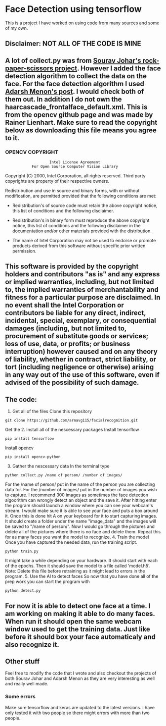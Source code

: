 # Face Detection using tensorflow
This is a project I have worked on using code from many sources and some of my own.
## Disclaimer: NOT ALL OF THE CODE IS MINE
A lot of collect.py was from <a href ="https://github.com/SouravJohar/rock-paper-scissors ">Sourav Johar's rock-paper-scissors project</a>. However I added the face detection algorithm to collect the data on the face. For the face detection algorithm I used <a href="https://towardsdatascience.com/face-detection-in-2-minutes-using-opencv-python-90f89d7c0f81"> Adarsh Menon's post</a>. I would check both of them out. In addition I do not own the haarcascade_frontalface_default.xml. This is from the opencv github page and was made by Rainer Lienhart. Make sure to read the copyright below as downloading this file means you agree to it.
---
### OPENCV COPYRIGHT

                        Intel License Agreement
                For Open Source Computer Vision Library

 Copyright (C) 2000, Intel Corporation, all rights reserved.
 Third party copyrights are property of their respective owners.

 Redistribution and use in source and binary forms, with or without modification,
 are permitted provided that the following conditions are met:

   * Redistribution's of source code must retain the above copyright notice,
     this list of conditions and the following disclaimer.

   * Redistribution's in binary form must reproduce the above copyright notice,
     this list of conditions and the following disclaimer in the documentation
     and/or other materials provided with the distribution.

   * The name of Intel Corporation may not be used to endorse or promote products
     derived from this software without specific prior written permission.

 This software is provided by the copyright holders and contributors "as is" and
 any express or implied warranties, including, but not limited to, the implied
 warranties of merchantability and fitness for a particular purpose are disclaimed.
 In no event shall the Intel Corporation or contributors be liable for any direct,
 indirect, incidental, special, exemplary, or consequential damages
 (including, but not limited to, procurement of substitute goods or services;
 loss of use, data, or profits; or business interruption) however caused
 and on any theory of liability, whether in contract, strict liability,
 or tort (including negligence or otherwise) arising in any way out of
 the use of this software, even if advised of the possibility of such damage.
---

## The code:
1. Get all of the files
Clone this repository
```shell
git clone https://github.com/arnavg115/facialrecognition.git
```
Get the 
2. Install all of the nescessary packages
Install tensorflow
```shell
pip install tensorflow
```
Install opencv
```shell
pip install opencv-python
```
3. Gather the nescessary data
In the terminal type
```shell
python collect.py /name of person/ /number of images/
```
For the /name of person/ put in the name of the person you are collecting data for. For the /number of images/ put in the number of images you wish to capture. I recommend 300 images as sometimes the face detection algoorithm can wrongly detect an object and the save it. After hitting enter the program should launch a window where you can see your webcam's stream. I would make sure it is able to see your face and puts a box around it. Once this is done hit A on your keyboard for it to start capturing images. It should create a folder under the name "image_data" and the images will be saved to "/name of person/". Now I would go through the pictures and delete all of the pictures where there is no face and delete them. Repeat this for as many faces you want the model to recognize.
4. Train the model
Once you have captured the needed data, run the training script.
```shell
python train.py
```
It might take a while depending on your hardware. It should start with each of the epochs. Then it should save the model to a file called 'model.h5'. 
Note: Delete this file before retraining as it might lead to errors in the program. 
5. Use the AI to detect faces
So now that you have done all of the prep work you can start the program with
```shell
python detect.py
```
For now it is able to detect one face at a time. I am working on making it able to do many faces. When run it should open the same webcam window used to get the training data. Just like before it should box your face automaticaly and also recognize it.
---
## Other stuff
Feel free to modify the code that I wrote and also checkout the projects of both Sourav Johar and Adarsh Menon as they are very interesting as well and really well made.
### Some errors
Make sure tensorflow and keras are updated to the latest versions. I have only tested it with two people so there might errors with more than two people.  